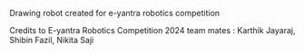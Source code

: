 
Drawing robot created for e-yantra robotics competition

Credits to 
E-yantra Robotics Competition 2024
team mates : Karthik Jayaraj, Shibin Fazil, Nikita Saji
